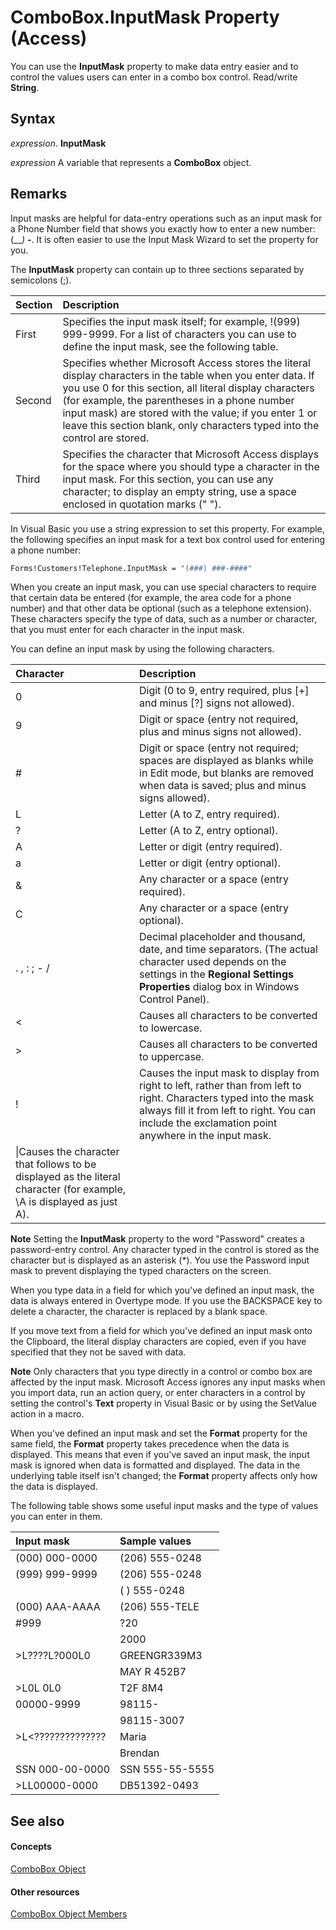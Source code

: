 
# ComboBox.InputMask Property (Access)

You can use the  **InputMask** property to make data entry easier and to control the values users can enter in a combo box control. Read/write **String**.


## Syntax

 _expression_. **InputMask**

 _expression_ A variable that represents a **ComboBox** object.


## Remarks

Input masks are helpful for data-entry operations such as an input mask for a Phone Number field that shows you exactly how to enter a new number: (___) ___-____. It is often easier to use the Input Mask Wizard to set the property for you.

The  **InputMask** property can contain up to three sections separated by semicolons (;).



|**Section**|**Description**|
|:-----|:-----|
|First|Specifies the input mask itself; for example, !(999) 999-9999. For a list of characters you can use to define the input mask, see the following table.|
|Second|Specifies whether Microsoft Access stores the literal display characters in the table when you enter data. If you use 0 for this section, all literal display characters (for example, the parentheses in a phone number input mask) are stored with the value; if you enter 1 or leave this section blank, only characters typed into the control are stored.|
|Third|Specifies the character that Microsoft Access displays for the space where you should type a character in the input mask. For this section, you can use any character; to display an empty string, use a space enclosed in quotation marks (" ").|
In Visual Basic you use a string expression to set this property. For example, the following specifies an input mask for a text box control used for entering a phone number:




```vb
Forms!Customers!Telephone.InputMask = "(###) ###-####"
```

When you create an input mask, you can use special characters to require that certain data be entered (for example, the area code for a phone number) and that other data be optional (such as a telephone extension). These characters specify the type of data, such as a number or character, that you must enter for each character in the input mask.

You can define an input mask by using the following characters.



|**Character**|**Description**|
|:-----|:-----|
|0|Digit (0 to 9, entry required, plus [+] and minus [?] signs not allowed).|
|9|Digit or space (entry not required, plus and minus signs not allowed).|
|#|Digit or space (entry not required; spaces are displayed as blanks while in Edit mode, but blanks are removed when data is saved; plus and minus signs allowed).|
|L|Letter (A to Z, entry required).|
|?|Letter (A to Z, entry optional).|
|A|Letter or digit (entry required).|
|a|Letter or digit (entry optional).|
|&amp;|Any character or a space (entry required).|
|C|Any character or a space (entry optional).|
|. , : ; - /|Decimal placeholder and thousand, date, and time separators. (The actual character used depends on the settings in the  **Regional Settings Properties** dialog box in Windows Control Panel).|
|<|Causes all characters to be converted to lowercase.|
|>|Causes all characters to be converted to uppercase.|
|!|Causes the input mask to display from right to left, rather than from left to right. Characters typed into the mask always fill it from left to right. You can include the exclamation point anywhere in the input mask.|
|\|Causes the character that follows to be displayed as the literal character (for example, \A is displayed as just A).|

 **Note**   Setting the **InputMask** property to the word "Password" creates a password-entry control. Any character typed in the control is stored as the character but is displayed as an asterisk (*). You use the Password input mask to prevent displaying the typed characters on the screen.

When you type data in a field for which you've defined an input mask, the data is always entered in Overtype mode. If you use the BACKSPACE key to delete a character, the character is replaced by a blank space.

If you move text from a field for which you've defined an input mask onto the Clipboard, the literal display characters are copied, even if you have specified that they not be saved with data.


 **Note**  Only characters that you type directly in a control or combo box are affected by the input mask. Microsoft Access ignores any input masks when you import data, run an action query, or enter characters in a control by setting the control's  **Text** property in Visual Basic or by using the SetValue action in a macro.

When you've defined an input mask and set the  **Format** property for the same field, the **Format** property takes precedence when the data is displayed. This means that even if you've saved an input mask, the input mask is ignored when data is formatted and displayed. The data in the underlying table itself isn't changed; the **Format** property affects only how the data is displayed.

The following table shows some useful input masks and the type of values you can enter in them.



|**Input mask**|**Sample values**|
|:-----|:-----|
|(000) 000-0000|(206) 555-0248|
|(999) 999-9999|(206) 555-0248|
||( ) 555-0248|
|(000) AAA-AAAA|(206) 555-TELE|
|#999|?20|
||2000|
|>L????L?000L0|GREENGR339M3|
||MAY R 452B7|
|>L0L 0L0|T2F 8M4|
|00000-9999|98115-|
||98115-3007|
|>L<??????????????|Maria|
||Brendan|
|SSN 000-00-0000|SSN 555-55-5555|
|>LL00000-0000|DB51392-0493|

## See also


#### Concepts


[ComboBox Object](1cf508d5-023e-eb38-3991-71e82b2a4e7e.md)
#### Other resources


[ComboBox Object Members](d0d83ca3-3698-295e-5335-7d0816557d6b.md)
